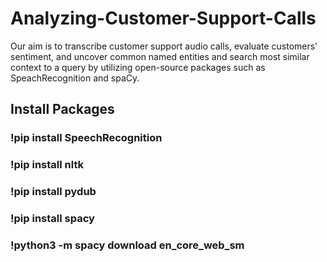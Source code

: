 # Analyzing-Customer-Support-Calls
Our aim is to transcribe customer support audio calls, evaluate customers' sentiment, and uncover common named entities and search most similar context to a query by utilizing open-source packages such as SpeachRecognition and spaCy.


## Install Packages

### !pip install SpeechRecognition
### !pip install nltk
### !pip install pydub
### !pip install spacy
### !python3 -m spacy download en_core_web_sm
